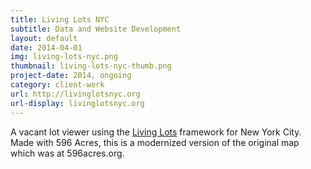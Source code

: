 ```yaml
---
title: Living Lots NYC
subtitle: Data and Website Development
layout: default
date: 2014-04-01
img: living-lots-nyc.png
thumbnail: living-lots-nyc-thumb.png
project-date: 2014, ongoing
category: client-work
url: http://livinglotsnyc.org
url-display: livinglotsnyc.org
---
```


A vacant lot viewer using the [Living Lots](https://github.com/596acres/django-livinglots) framework for New York City. Made with 596 Acres, this is a modernized version of the original map which was at 596acres.org.
